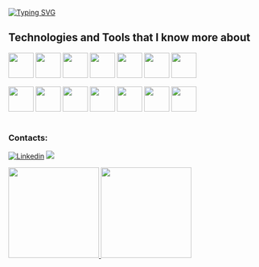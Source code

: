 
[![Typing SVG](https://readme-typing-svg.demolab.com?font=Fira+Code&duration=4000&pause=1000&random=false&width=435&lines=Hello%2C++my+name%C2%B4s+Leandro++;Welcome+to+my+GitHub+%F0%9F%98%80+%F0%9F%96%96+%F0%9F%A7%91%E2%80%8D%F0%9F%92%BB)](https://git.io/typing-svg)


## Technologies and Tools that I know more about

<img src="https://cdn.jsdelivr.net/gh/devicons/devicon/icons/git/git-original-wordmark.svg" width="50" height="50" /> <img src="https://cdn.jsdelivr.net/gh/devicons/devicon/icons/html5/html5-plain-wordmark.svg" width="50" height="50"/> 
<img src="https://cdn.jsdelivr.net/gh/devicons/devicon/icons/java/java-original-wordmark.svg" width="50" height="50"/>
<img src="https://cdn.jsdelivr.net/gh/devicons/devicon/icons/css3/css3-plain-wordmark.svg" width="50" height="50"/> 
<img src="https://cdn.jsdelivr.net/gh/devicons/devicon/icons/selenium/selenium-original.svg" width="50" height="50" /> 
<img src="https://cdn.jsdelivr.net/gh/devicons/devicon/icons/mysql/mysql-original-wordmark.svg" width="50" height="50"/>
<img src="https://cdn.jsdelivr.net/gh/devicons/devicon/icons/intellij/intellij-plain.svg"  width="50" height="50" /><p>
<img src="https://cdn.jsdelivr.net/gh/devicons/devicon/icons/jenkins/jenkins-original.svg" width="50" height="50"/>
<img src="https://cdn.jsdelivr.net/gh/devicons/devicon/icons/cucumber/cucumber-plain.svg" width="50" height="50"/>
<img src="https://cdn.jsdelivr.net/gh/devicons/devicon/icons/gitlab/gitlab-original-wordmark.svg" width="50" height="50"/>
<img src="https://cdn.jsdelivr.net/gh/devicons/devicon/icons/jira/jira-original-wordmark.svg" width="50" height="50" />
<img src="https://cdn.jsdelivr.net/gh/devicons/devicon/icons/docker/docker-original-wordmark.svg" width="50" height="50" /> 
<img src="https://cdn.jsdelivr.net/gh/devicons/devicon/icons/linux/linux-original.svg" width="50" height="50" /> 
<img src="https://cdn.jsdelivr.net/gh/devicons/devicon/icons/vscode/vscode-original-wordmark.svg" width="50" height="50" />
        
          
          
          
          
                          
          
          
          
          
          

          

           
          

          
#       
          


### Contacts:
[![Linkedin](https://img.shields.io/badge/LinkedIn-0077B5?style=for-the-badge&logo=linkedin&logoColor=white)](https://www.linkedin.com/in/leandro-souza-67015b56/)
<a href = "mailto:contato@leandro"><img src="https://img.shields.io/badge/Gmail-D14836?style=for-the-badge&logo=gmail&logoColor=white" target="_blank"></a>
          

<div>
<a href="https://github.com/leandrosouza10">
<img height="180em" src="https://github-readme-stats.vercel.app/api/top-langs/?username=leandrosouza10&layout=compact&langs_count=7&theme=dracula"/>
<img height="180em" src="https://github-readme-stats.vercel.app/api?username=leandrosouza10&show_icons=true&theme=dracula&include_all_commits=true&count_private=true"/>
</div>


          
  
  



          
          
           


          







